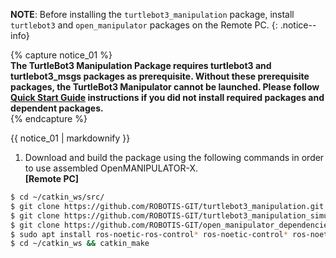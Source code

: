 
**NOTE**: Before installing the `turtlebot3_manipulation` package, install `turtlebot3` and `open_manipulator` packages on the Remote PC.
{: .notice--info}

{% capture notice_01 %}  
**The TurtleBot3 Manipulation Package requires turtlebot3 and turtlebot3_msgs packages as prerequisite. Without these prerequisite packages, the TurtleBot3 Manipulator cannot be launched. Please follow [Quick Start Guide](/docs/en/platform/turtlebot3/quick-start) instructions if you did not install required packages and dependent packages.**  
{% endcapture %}
<div class="notice--danger">{{ notice_01 | markdownify }}</div>


1. Download and build the package using the following commands in order to use assembled OpenMANIPULATOR-X.  
**[Remote PC]**  
```bash
$ cd ~/catkin_ws/src/
$ git clone https://github.com/ROBOTIS-GIT/turtlebot3_manipulation.git
$ git clone https://github.com/ROBOTIS-GIT/turtlebot3_manipulation_simulations.git
$ git clone https://github.com/ROBOTIS-GIT/open_manipulator_dependencies.git
$ sudo apt install ros-noetic-ros-control* ros-noetic-control* ros-noetic-moveit* ros-noetic-dwa-local-planner
$ cd ~/catkin_ws && catkin_make
```

<!--
```bash
$ cd ~/catkin_ws && catkin_make
$ cd ~/catkin_ws/src/
$ git clone https://github.com/ROBOTIS-GIT/open_manipulator_with_tb3.git
$ git clone https://github.com/ROBOTIS-GIT/open_manipulator_with_tb3_msgs.git
$ git clone https://github.com/ROBOTIS-GIT/open_manipulator_with_tb3_simulations.git
$ git clone https://github.com/ROBOTIS-GIT/open_manipulator_perceptions.git
$ sudo apt-get install ros-melodic-smach* ros-melodic-ar-track-alvar ros-melodic-ar-track-alvar-msgs
$ cd ~/catkin_ws && catkin_make
```

- If `catkin_make` command is completed without any errors, the preparation for OpenMANIPULATOR is done. Then load a TurtleBot3 Waffle or Waffle Pi with OpenMANIPULATOR on RViz. -->

<!-- **TIP**: Before executing this command, you have to specify the model name of TurtleBot3. The `${TB3_MODEL}` is the name of the model you are using in `waffle`, `waffle_pi`. If you want to permanently set the export settings, please refer to [Export TURTLEBOT3_MODEL][export_turtlebot3_model]{: .popup} page.
{: .notice--success}

**[RemotePC]**
```bash
$ export TURTLEBOT3_MODEL=${TB3_MODEL}
$ roslaunch open_manipulator_with_tb3_description open_manipulator_with_tb3_rviz.launch
```

![](/assets/images/platform/turtlebot3/manipulation/TurtleBot3_with_Open_Manipulator.png)
-->

